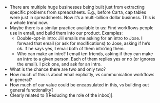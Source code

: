- There are multiple huge businesses being built just from extracting specific problems from spreadsheets. E.g., before Carta, cap tables were just in spreadsheets. Now it’s a multi-billion dollar business. This is a whole trend now.
- Maybe there is a similar practice available to us: Find workflows people use in email, and build them into our product. Examples:
    - Double-opt-in intro: Jill emails me asking for an intro to Jose. I forward that email (or ask for modifications) to Jose, asking if he’s ok. If he says yes, I email both of them intro’ing them.
    - Who can make an intro? I email ten friends, asking if they can make an intro to a given person. Each of them replies yes or no (or ignores the email). I pick one, and ask for an intro.
- What is the chance there are two and only two?
- How much of this is about email explicitly, vs communication workflows in general?
- How much of our value could be encapsulated in this, vs building out general functionality?
- Clearly related to [[Reducing the role of the inbox]].
